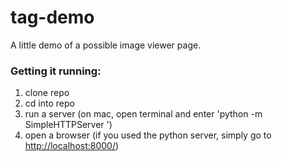 tag-demo
========

A little demo of a possible image viewer page.

### Getting it running:

1. clone repo
2. cd into repo
3. run a server (on mac, open terminal and enter 'python -m SimpleHTTPServer
')
4. open a browser (if you used the python server, simply go to [http://localhost:8000/](http://localhost:8000/))